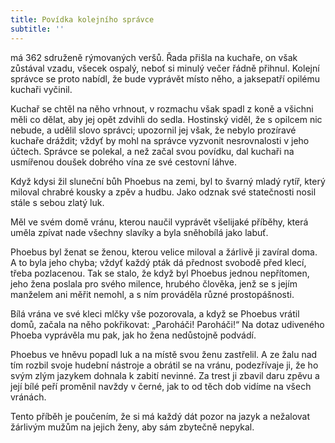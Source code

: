 ```yaml
---
title: Povídka kolejního správce
subtitle: ''
---
```


má 362 sdruženě rýmovaných veršů. Řada přišla na kuchaře, on však zůstával vzadu, všecek ospalý, neboť si minulý večer řádně přihnul. Kolejní správce se proto nabídl, že bude vyprávět místo něho, a jaksepatří opilému kuchaři vyčinil.

Kuchař se chtěl na něho vrhnout, v rozmachu však spadl z koně a všichni měli co dělat, aby jej opět zdvihli do sedla. Hostinský viděl, že s opilcem nic nebude, a udělil slovo správci; upozornil jej však, že nebylo prozíravé kuchaře dráždit; vždyť by mohl na správce vyzvonit nesrovnalosti v jeho účtech. Správce se polekal, a než začal svou povídku, dal kuchaři na usmířenou doušek dobrého vína ze své cestovní láhve.

Když kdysi žil sluneční bůh Phoebus na zemi, byl to švarný mladý rytíř, který miloval chrabré kousky a zpěv a hudbu. Jako odznak své statečnosti nosil stále s sebou zlatý luk.

Měl ve svém domě vránu, kterou naučil vyprávět všelijaké příběhy, která uměla zpívat nade všechny slavíky a byla sněhobílá jako labuť.

Phoebus byl ženat se ženou, kterou velice miloval a žárlivě ji zavíral doma. A to byla jeho chyba; vždyť každý pták dá přednost svobodě před klecí, třeba pozlacenou. Tak se stalo, že když byl Phoebus jednou nepřítomen, jeho žena poslala pro svého milence, hrubého člověka, jenž se s jejím manželem ani měřit nemohl, a s ním prováděla různé prostopášnosti.

Bílá vrána ve své kleci mlčky vše pozorovala, a když se Phoebus vrátil domů, začala na něho pokřikovat: „Paroháči! Paroháči!“ Na dotaz udiveného Phoeba vyprávěla mu pak, jak ho žena nedůstojně podvádí.

Phoebus ve hněvu popadl luk a na místě svou ženu zastřelil. A ze žalu nad tím rozbil svoje hudební nástroje a obrátil se na vránu, podezřívaje ji, že ho svým zlým jazykem dohnala k zabití nevinné. Za trest ji zbavil daru zpěvu a její bílé peří proměnil navždy v černé, jak to od těch dob vidíme na všech vránách.

Tento příběh je poučením, že si má každý dát pozor na jazyk a nežalovat žárlivým mužům na jejich ženy, aby sám zbytečně nepykal.
